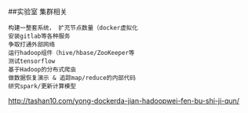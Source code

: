 ##实验室 集群相关
```
构建一整套系统， 扩充节点数量（docker虚拟化
安装gitlab等各种服务
争取打通外部网络
运行hadoop组件（hive/hbase/ZooKeeper等
测试tensorflow
基于Hadoop的分布式爬虫
做数据恢复演示 & 追踪map/reduce的内部代码
研究spark/更新计算模型
```

http://tashan10.com/yong-dockerda-jian-hadoopwei-fen-bu-shi-ji-qun/

